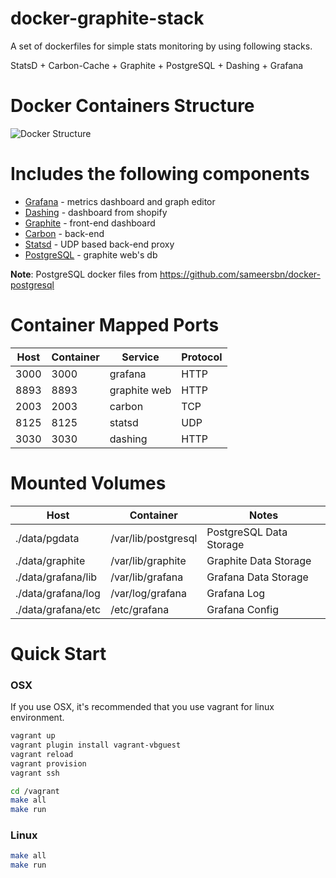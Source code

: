 # docker-graphite-stack

A set of dockerfiles for simple stats monitoring by using following stacks.

StatsD + Carbon-Cache + Graphite + PostgreSQL + Dashing + Grafana

# Docker Containers Structure
![Docker Structure](https://github.com/sangwonl/docker-stats-monitoring/blob/master/overview.png "Docker Structure")

# Includes the following components

* [Grafana](https://github.com/grafana/grafana) - metrics dashboard and graph editor
* [Dashing](http://shopify.github.io/dashing/) - dashboard from shopify
* [Graphite](http://graphite.readthedocs.org/en/latest/) - front-end dashboard
* [Carbon](http://graphite.readthedocs.org/en/latest/carbon-daemons.html) - back-end
* [Statsd](https://github.com/etsy/statsd/wiki) - UDP based back-end proxy
* [PostgreSQL](http://www.postgresql.org/) - graphite web's db

**Note**: PostgreSQL docker files from https://github.com/sameersbn/docker-postgresql

# Container Mapped Ports

| Host | Container | Service           | Protocol |
| ---- | --------- | ----------------- | -------- |
| 3000 |      3000 | grafana           | HTTP     |
| 8893 |      8893 | graphite web      | HTTP     |
| 2003 |      2003 | carbon            | TCP      |
| 8125 |      8125 | statsd            | UDP      |
| 3030 |      3030 | dashing           | HTTP     |

# Mounted Volumes

| Host                | Container                  | Notes                           |
| ------------------- | -------------------------- | ------------------------------- |
| ./data/pgdata       | /var/lib/postgresql        | PostgreSQL Data Storage         |
| ./data/graphite     | /var/lib/graphite          | Graphite Data Storage           |
| ./data/grafana/lib  | /var/lib/grafana           | Grafana Data Storage            |
| ./data/grafana/log  | /var/log/grafana           | Grafana Log                     |
| ./data/grafana/etc  | /etc/grafana               | Grafana Config                  |


# Quick Start

### OSX

If you use OSX, it's recommended that you use vagrant for linux environment.

```sh
vagrant up
vagrant plugin install vagrant-vbguest
vagrant reload
vagrant provision
vagrant ssh

cd /vagrant
make all
make run
```

### Linux

```sh
make all
make run
```
